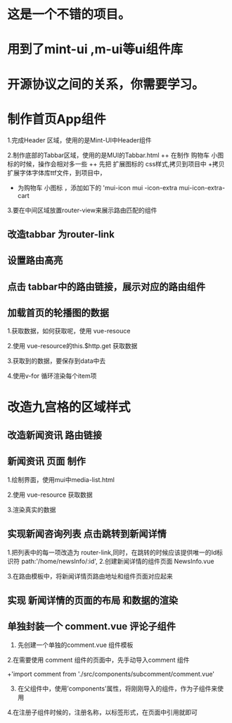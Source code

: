 # 这是一个不错的项目。

# 用到了mint-ui ,m-ui等ui组件库

# 开源协议之间的关系，你需要学习。


# 制作首页App组件

1.完成Header 区域，使用的是Mint-UI中Header组件

2.制作底部的Tabbar区域，使用的是MUI的Tabbar.html
++ 在制作 购物车 小图标的时候，操作会相对多一些
 ++ 先把 扩展图标的 css样式,拷贝到项目中
 +拷贝扩展字体字体库ttf文件，到项目中，
 + 为购物车 小图标 ，添加如下的 'mui-icon mui
 -icon-extra mui-icon-extra-cart
 

3.要在中间区域放置router-view来展示路由匹配的组件

## 改造tabbar 为router-link

## 设置路由高亮

## 点击 tabbar中的路由链接，展示对应的路由组件



## 加载首页的轮播图的数据

1.获取数据，如何获取呢，使用 vue-resouce

2.使用 vue-resource的this.$http.get 获取数据


3.获取到的数据，要保存到data中去

4.使用v-for 循环渲染每个item项


# 改造九宫格的区域样式


## 改造新闻资讯 路由链接


## 新闻资讯 页面 制作

1.绘制界面，使用mui中media-list.html

2.使用 vue-resource 获取数据

3.渲染真实的数据


## 实现新闻咨询列表 点击跳转到新闻详情

1.把列表中的每一项改造为 router-link,同时，在跳转的时候应该提供唯一的Id标识符
	<router-link href="javascript:;" :to="'/home/newsInfo/'+item.id">
    path:'/home/newsInfo/:id',
2.创建新闻详情的组件页面 NewsInfo.vue

3.在路由模板中，将新闻详情页路由地址和组件页面对应起来


## 实现 新闻详情的页面的布局 和数据的渲染

## 单独封装一个 comment.vue 评论子组件

1. 先创建一个单独的comment.vue 组件模板

2.在需要使用 comment 组件的页面中，先手动导入comment 组件

+'import  comment from './src/components/subcomment/comment.vue'

3. 在父组件中，使用’components'属性，将刚刚导入的组件，作为子组件来使用

4.在注册子组件时候的，注册名称，以标签形式，在页面中引用就即可



